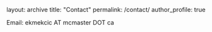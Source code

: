 
layout: archive
title: "Contact"
permalink: /contact/
author_profile: true


Email:
ekmekcic AT mcmaster DOT ca 
